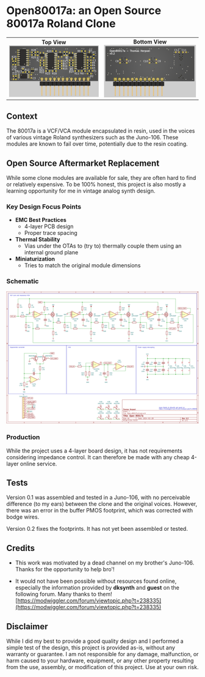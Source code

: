 # Open80017a: an Open Source 80017a Roland Clone
<table>
  <tr>
    <td align="center"><b>Top View</b><br><img src="Outputs/top.png" width="350"></td>
    <td align="center"><b>Bottom View</b><br><img src="Outputs/bottom.png" width="350"></td>
  </tr>
</table>

## Context
The 80017a is a VCF/VCA module encapsulated in resin, used in the voices of various vintage Roland synthesizers such as the Juno-106. These modules are known to fail over time, potentially due to the resin coating.

## Open Source Aftermarket Replacement
While some clone modules are available for sale, they are often hard to find or relatively expensive. To be 100% honest, this project is also mostly a learning opportunity for me in vintage analog synth design.

### Key Design Focus Points
- **EMC Best Practices**
    - 4-layer PCB design
    - Proper trace spacing
- **Thermal Stability**
    - Vias under the OTAs to (try to) thermally couple them using an internal ground plane
- **Miniaturization**
    - Tries to match the original module dimensions

### Schematic

[<img src="https://raw.githubusercontent.com/ThomHPL/Open80017a/5961d95bf34a753192d4c744ae0030d0ba66363f/Outputs/Open80017a.svg?sanitize=true"/>](https://raw.githubusercontent.com/ThomHPL/Open80017a/34e228b1f46ab96df7a07346c07cca1e87947195/Outputs/Open80017a.pdf)

### Production
While the project uses a 4-layer board design, it has not requirements considering impedance control. It can therefore be made with any cheap 4-layer online service.


## Tests
Version 0.1 was assembled and tested in a Juno-106, with no perceivable difference (to my ears) between the clone and the original voices. However, there was an error in the buffer PMOS footprint, which was corrected with bodge wires.

Version 0.2 fixes the footprints. It has not yet been assembled or tested.

## Credits
- This work was motivated by a dead channel on my brother's Juno-106. Thanks for the opportunity to help bro'!

- It would not have been possible without resources found online, especially the information provided by **dksynth** and **guest** on the following forum. Many thanks to them! [https://modwiggler.com/forum/viewtopic.php?t=238335](https://modwiggler.com/forum/viewtopic.php?t=238335)

## Disclaimer

While I did my best to provide a good quality design and I performed a simple test of the design, this project is provided as-is, without any warranty or guarantee. I am not responsible for any damage, malfunction, or harm caused to your hardware, equipment, or any other property resulting from the use, assembly, or modification of this project. Use at your own risk.
